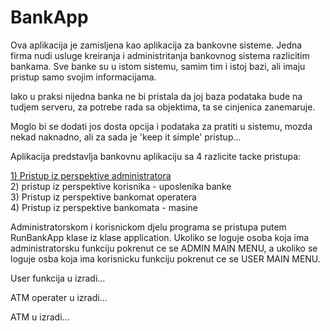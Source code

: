 # BankApp

Ova aplikacija je zamisljena kao aplikacija za bankovne sisteme. Jedna firma nudi usluge kreiranja i administritanja bankovnog sistema razlicitim bankama. Sve banke su u istom sistemu, samim tim i istoj bazi, ali imaju pristup samo svojim informacijama.

Iako u praksi nijedna banka ne bi pristala da joj baza podataka bude na tudjem serveru, za potrebe rada sa objektima, ta se cinjenica zanemaruje.

Moglo bi se dodati jos dosta opcija i podataka za pratiti u sistemu, mozda nekad naknadno, ali za sada je 'keep it simple' pristup...

Aplikacija predstavlja bankovnu aplikaciju sa 4 razlicite tacke pristupa:

<a href="https://github.com/KulovacNedim/BankApp/blob/master/docs/AdminFunctionDescription.txt">1) Pristup iz perspektive administratora</a> <br>
2) pristup iz perspektive korisnika - uposlenika banke <br>
3) Pristup iz perspektive bankomat operatera <br>
4) Pristup iz perspektive bankomata - masine <br>

Administratorskom i korisnickom djelu programa se pristupa putem RunBankApp klase iz klase application.
Ukoliko se loguje osoba koja ima administratorsku funkciju pokrenut ce se ADMIN MAIN MENU, a ukoliko se loguje osba koja ima korisnicku funkciju pokrenut ce se USER MAIN MENU.

User funkcija u izradi...

ATM operater u izradi...

ATM u izradi...
 